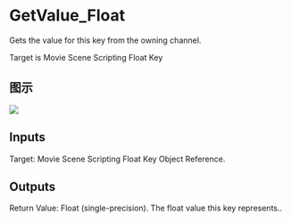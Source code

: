 # GetValue_Float

Gets the value for this key from the owning channel.

Target is Movie Scene Scripting Float Key

## 图示

![]($-20221218-20494763.png)

## Inputs

Target: Movie Scene Scripting Float Key Object Reference.  

## Outputs

Return Value: Float (single-precision). The float value this key represents..

